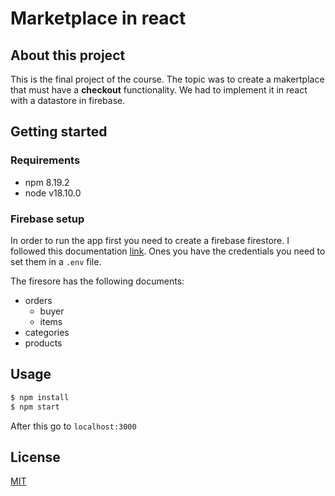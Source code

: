 # Marketplace in react

## About this project

This is the final project of the course. The topic was to create a makertplace that must have a **checkout** functionality. We had to implement it in react with a datastore in firebase.

## Getting started


### Requirements

- npm 8.19.2
- node v18.10.0

### Firebase setup

In order to run the app first you need to create a firebase firestore. I followed this documentation [link](https://firebase.google.com/docs/firestore?hl=es). Ones you have the credentials you need to set them in a `.env` file.

The firesore has the following documents:

- orders
    - buyer
    - items
- categories
- products


## Usage

```bash
$ npm install
$ npm start
```

After this go to `localhost:3000`

## License

[MIT](LICENCE.md)